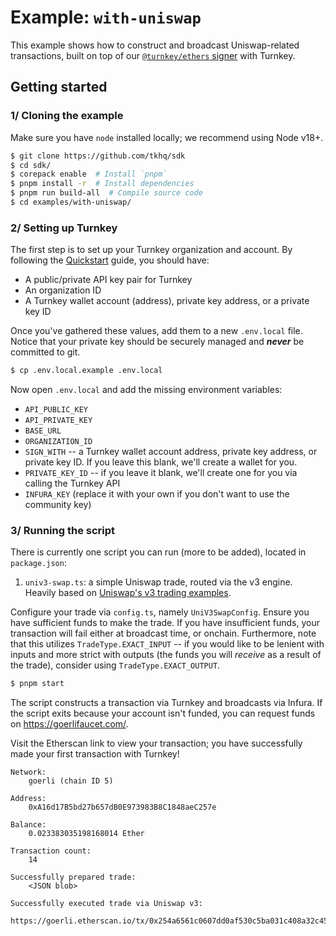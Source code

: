 # Example: `with-uniswap`

This example shows how to construct and broadcast Uniswap-related transactions, built on top of our [`@turnkey/ethers` signer](https://www.npmjs.com/package/@turnkey/ethers) with Turnkey.

## Getting started

### 1/ Cloning the example

Make sure you have `node` installed locally; we recommend using Node v18+.

```bash
$ git clone https://github.com/tkhq/sdk
$ cd sdk/
$ corepack enable  # Install `pnpm`
$ pnpm install -r  # Install dependencies
$ pnpm run build-all  # Compile source code
$ cd examples/with-uniswap/
```

### 2/ Setting up Turnkey

The first step is to set up your Turnkey organization and account. By following the [Quickstart](https://docs.turnkey.com/getting-started/quickstart) guide, you should have:

- A public/private API key pair for Turnkey
- An organization ID
- A Turnkey wallet account (address), private key address, or a private key ID

Once you've gathered these values, add them to a new `.env.local` file. Notice that your private key should be securely managed and **_never_** be committed to git.

```bash
$ cp .env.local.example .env.local
```

Now open `.env.local` and add the missing environment variables:

- `API_PUBLIC_KEY`
- `API_PRIVATE_KEY`
- `BASE_URL`
- `ORGANIZATION_ID`
- `SIGN_WITH` -- a Turnkey wallet account address, private key address, or private key ID. If you leave this blank, we'll create a wallet for you.
- `PRIVATE_KEY_ID` -- if you leave it blank, we'll create one for you via calling the Turnkey API
- `INFURA_KEY` (replace it with your own if you don't want to use the community key)

### 3/ Running the script

There is currently one script you can run (more to be added), located in `package.json`:

1. `univ3-swap.ts`: a simple Uniswap trade, routed via the v3 engine. Heavily based on [Uniswap's v3 trading examples](https://github.com/Uniswap/examples/tree/main/v3-sdk/trading/).

Configure your trade via `config.ts`, namely `UniV3SwapConfig`. Ensure you have sufficient funds to make the trade. If you have insufficient funds, your transaction will fail either at broadcast time, or onchain. Furthermore, note that this utilizes `TradeType.EXACT_INPUT` -- if you would like to be lenient with inputs and more strict with outputs (the funds you will _receive_ as a result of the trade), consider using `TradeType.EXACT_OUTPUT`.

```bash
$ pnpm start
```

The script constructs a transaction via Turnkey and broadcasts via Infura. If the script exits because your account isn't funded, you can request funds on https://goerlifaucet.com/.

Visit the Etherscan link to view your transaction; you have successfully made your first transaction with Turnkey!

```
Network:
	goerli (chain ID 5)

Address:
	0xA16d17B5bd27b657dB0E973983B8C1848aeC257e

Balance:
	0.023383035198168014 Ether

Transaction count:
	14

Successfully prepared trade:
	<JSON blob>

Successfully executed trade via Uniswap v3:
	https://goerli.etherscan.io/tx/0x254a6561c0607dd0af530c5ba031c408a32c4554b73a87cac8490b12e42b5b92
```
